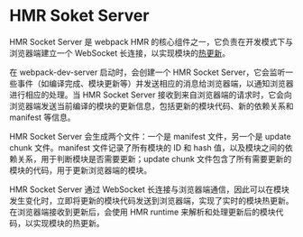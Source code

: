 # HMR Soket Server

HMR Socket Server 是 webpack HMR 的核心组件之一，它负责在开发模式下与浏览器端建立一个 WebSocket 长连接，以实现模块的[热更新](https://github.com/clouddawn/blog/blob/main/md/md7/255_%E7%83%AD%E6%9B%B4%E6%96%B0.md)。

在 webpack-dev-server 启动时，会创建一个 HMR Socket Server，它会监听一些事件（如编译完成、模块更新等）并发送相应的消息给浏览器端，以通知浏览器进行相应的处理。当 HMR Socket Server 接收到来自浏览器端的请求时，它会向浏览器端发送当前编译的模块的更新信息，包括更新的模块代码、新的依赖关系和 manifest 等信息。

HMR Socket Server 会生成两个文件：一个是 manifest 文件，另一个是 update chunk 文件。manifest 文件记录了所有模块的 ID 和 hash 值，以及模块之间的依赖关系，用于判断模块是否需要更新；update chunk 文件包含了所有需要更新的模块的代码，用于更新浏览器端的模块。

HMR Socket Server 通过 WebSocket 长连接与浏览器端通信，因此可以在模块发生变化时，立即将更新的模块代码发送到浏览器端，实现了实时的模块热更新。在浏览器端接收到更新后，会使用 HMR runtime 来解析和处理更新后的模块代码，以实现模块的热更新。

